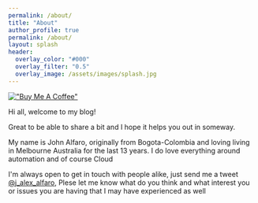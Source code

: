 ```yaml
---
permalink: /about/
title: "About"
author_profile: true
permalink: /about/
layout: splash
header:
  overlay_color: "#000"
  overlay_filter: "0.5"
  overlay_image: /assets/images/splash.jpg
---
```



[!["Buy Me A Coffee"](https://user-images.githubusercontent.com/1376749/120938564-50c59780-c6e1-11eb-814f-22a0399623c5.png)](https://www.buymeacoffee.com/cerocool)

Hi all, welcome to my blog! <br>

Great to be able to share a bit and I hope it helps you out in someway. <br>

My name is John Alfaro, originally from Bogota-Colombia and loving living in Melbourne Australia for the last 13 years. I do love everything around automation and of course Cloud<br>

I'm always open to get in touch with people alike, just send me a tweet [@j_alex_alfaro](https://twitter.com/j_alex_alfaro), Plese let me know what do you think and what interest you or issues you are having that I may have experienced as well

<div data-iframe-width="150" data-iframe-height="270" data-share-badge-id="13b2fb01-c464-4d59-93dd-ee055cfd04fa"
    data-share-badge-host="https://www.youracclaim.com"></div>
<script type="text/javascript" async src="//cdn.youracclaim.com/assets/utilities/embed.js"></script>
<div data-iframe-width="150" data-iframe-height="270" data-share-badge-id="d129aea1-324d-41ae-8344-6ae0629ef42c"
    data-share-badge-host="https://www.youracclaim.com"></div>
<script type="text/javascript" async src="//cdn.youracclaim.com/assets/utilities/embed.js"></script>
<div data-iframe-width="150" data-iframe-height="270" data-share-badge-id="b5139fc0-7aa8-467e-950f-9095b026bb47"
    data-share-badge-host="https://www.youracclaim.com"></div>
<script type="text/javascript" async src="//cdn.youracclaim.com/assets/utilities/embed.js"></script>
<div data-iframe-width="150" data-iframe-height="270" data-share-badge-id="26538cf1-9990-42fb-8577-877e4c3e7141"
    data-share-badge-host="https://www.youracclaim.com"></div>
<script type="text/javascript" async src="//cdn.youracclaim.com/assets/utilities/embed.js"></script>
<div data-iframe-width="150" data-iframe-height="270" data-share-badge-id="e5bb3e97-a4fc-40b5-9931-ae6fa15c1459" 
    data-share-badge-host="https://www.youracclaim.com"></div>
<script type="text/javascript" async src="//cdn.youracclaim.com/assets/utilities/embed.js"></script>
<div data-iframe-width="150" data-iframe-height="270" data-share-badge-id="c3c315ae-6be6-40cb-95d0-6fbb8f9cb912" 
    data-share-badge-host="https://www.youracclaim.com"></div>
<script type="text/javascript" async src="//cdn.youracclaim.com/assets/utilities/embed.js"></script>
<div data-iframe-width="150" data-iframe-height="270" data-share-badge-id="f61fd5ff-9ba1-4c05-ba7d-7174066e8438" 
    data-share-badge-host="https://www.youracclaim.com"></div>
<script type="text/javascript" async src="//cdn.youracclaim.com/assets/utilities/embed.js"></script>
<div data-iframe-width="150" data-iframe-height="270" data-share-badge-id="34122ca9-8fea-45a9-8d81-50217c719844" 
    data-share-badge-host="https://www.credly.com"></div><script type="text/javascript" 
    async src="//cdn.credly.com/assets/utilities/embed.js"></script>
<div data-iframe-width="150" data-iframe-height="270" data-share-badge-id="a3f699a8-466a-41ef-8801-8825a044178a"                    
    data-share-badge-host="https://www.credly.com"></div><script type="text/javascript" 
    async src="//cdn.credly.com/assets/utilities/embed.js"></script>